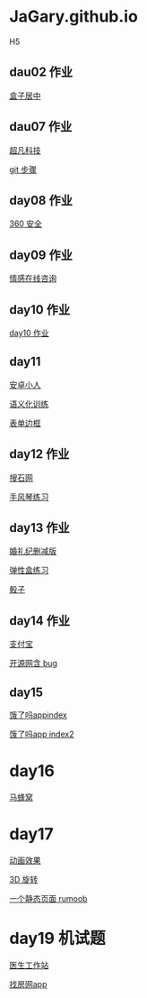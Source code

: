 # JaGary.github.io


H5

## dau02 作业

<a href="https://jagary.github.io/test1/09.%E5%B1%85%E4%B8%AD%E6%A1%88%E4%BE%8B.html">盒子居中</a>

## dau07 作业

<a href="https://jagary.github.io/test1/day7/html/1.%E8%B6%85%E5%87%A1%E7%A7%91%E6%8A%80.html">超凡科技</a>

<a href="https://jagary.github.io/test1/步骤说明.txt">git 步骤</a>

## day08 作业

<a href="https://jagary.github.io/test1/day8_作业/html/360.html">360 安全</a>

## day09 作业

<a href="https://jagary.github.io/test1/day09/html/情感在线咨询.html">情感在线咨询</a>

## day10 作业

<a href="https://jagary.github.io/test1/day10作业/html/03.作业.html">day10 作业</a>

## day11

<a href="https://jagary.github.io/test1/day11/04.安卓小人.html">安卓小人</a>

<a href="https://jagary.github.io/test1/day11/01.语义化标签练习.html">语义化训练</a>

<a href="https://jagary.github.io/test1/day11/03.表单边框2.html">表单边框</a>

## day12 作业

<a href="https://jagary.github.io/test1/day12/html/04.搜石网.html">搜石网</a>

<a href="https://jagary.github.io/test1/day12/html/02.手风琴练习2.html">手风琴练习</a>

## day13 作业

<a href="https://jagary.github.io/test1/html/04.作业婚礼纪.html">婚礼纪删减版</a>

<a href="https://jagary.github.io/test1/html/02.练习1.html">弹性盒练习</a>

<a href="https://jagary.github.io/test1/html/03.骰子.html">骰子</a>

## day14 作业

<a href="https://jagary.github.io/test1/day14/html/03.支付宝.html">支付宝</a>

<a href="https://jagary.github.io/test1/day14/html/work.开源网布局.html">开源网含 bug</a>

## day15

<a href="https://jagary.github.io/test1/day15/code/html/elm.html">饿了吗appindex</a>

<a href="https://jagary.github.io/test1/day15/code/html/elm02.html">饿了吗app index2</a>

# day16

<a href="https://jagary.github.io/test1/day16/code/html/02.马蜂窝.html">马蜂窝</a>

# day17

<a href="https://jagary.github.io/day17/code/html/03.动画效果.html">动画效果</a>

<a href="https://jagary.github.io/day17/code/html/01.3D旋转.html">3D 旋转</a>

<a href="https://jagary.github.io/day17/code/html/02.Rumoob.html">一个静态页面 rumoob</a>

# day19 机试题

<a href="https://jagary.github.io/test1/项目/code/html/pc.html">医生工作站</a>

<a href="https://jagary.github.io/test1/项目/code/html/yidongduan.html">找房网app</a>
